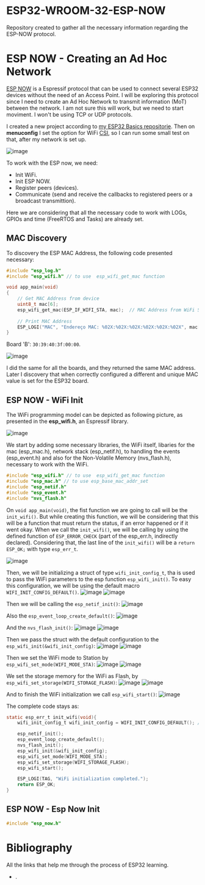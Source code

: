 # ESP32-WROOM-32-ESP-NOW
Repository created to gather all the necessary information regarding the ESP-NOW protocol.

# ESP NOW - Creating an Ad Hoc Network

[ESP NOW](https://docs.espressif.com/projects/esp-idf/en/latest/esp32c3/api-reference/network/esp_now.html) is a Espressif protocol that can be used to connect several ESP32 devices without the need of an Access Point. I will be exploring this protocol since I need to create an Ad Hoc Network to transmit information (MoT) between the network. I am not sure this will work, but we need to start moviment. I won't be using TCP or UDP protocols.

I created a new project according to [my ESP32 Basics repositorie](https://github.com/Rafaelatff/ESP32-WROOM-32-Basics/blob/main/README.md). Then on **menuconfig** I set the option for WiFi [CSI](https://github.com/Rafaelatff/ESP32-WROOM-32-Basics/blob/main/README.md), so I can run some small test on that, after my network is set up. 

![image](https://github.com/Rafaelatff/ESP32-WROOM-32-ESP-NOW/assets/58916022/af3a1cbf-2ee7-4882-91fc-19c027e0eb52)

To work with the ESP now, we need:

* Init WiFi.
* Init ESP NOW.
* Register peers (devices).
* Communicate (send and receive the callbacks to registered peers or a broadcast transmittion).

Here we are considering that all the necessary code to work with LOGs, GPIOs and time (FreeRTOS and Tasks) are already set.

## MAC Discovery

To discovery the ESP MAC Address, the following code presented necessary:

```c
#include "esp_log.h"
#include "esp_wifi.h" // to use  esp_wifi_get_mac function

void app_main(void)
{
    // Get MAC Address from device
    uint8_t mac[6];
    esp_wifi_get_mac(ESP_IF_WIFI_STA, mac);  // MAC Address from WiFi Station (STA)
    
    // Print MAC Address
    ESP_LOGI("MAC", "Endereço MAC: %02X:%02X:%02X:%02X:%02X:%02X", mac[0], mac[1], mac[2], mac[3], mac[4], mac[5]);
}
```

Board 'B': `30:39:40:3f:00:00`.

![image](https://github.com/Rafaelatff/ESP32-WROOM-32-ESP-NOW/assets/58916022/5a6c1f33-4f27-40d7-8ad0-80e5e9212089)

I did the same for all the boards, and they returned the same MAC address. Later I discovery that when correctly configured a different and unique MAC value is set for the ESP32 board.

## ESP NOW - WiFi Init

The WiFi programming model can be depicted as following picture, as presented in the **esp_wifi.h**, an Espressif library.

![image](https://github.com/Rafaelatff/ESP32-WROOM-32-ESP-NOW/assets/58916022/f30edc86-8e08-48f6-ae62-a94da62a6cea)

We start by adding some necessary libraries, the WiFi itself, libaries for the mac (esp_mac.h), network stack (esp_netif.h), to handling the events (esp_event.h) and also for the Non-Volatile Memory (nvs_flash.h), necessary to work with the WiFi.

```c
#include "esp_wifi.h" // to use  esp_wifi_get_mac function
#include "esp_mac.h" // to use esp_base_mac_addr_set
#include "esp_netif.h"
#include "esp_event.h"
#include "nvs_flash.h"
```

On `void app_main(void)`, the fist function we are going to call will be the `init_wifi()`. But while creating this function, we will be considering that this will be a function that must return the status, if an error happened or if it went okay. When we call the `init_wifi()`, we will be calling by using the defined function of `ESP_ERROR_CHECK` (part of the esp_err.h, indirectly declared). Considering that, the last line of the `init_wifi()` will be a `return ESP_OK;` with type `esp_err_t`.

![image](https://github.com/Rafaelatff/ESP32-WROOM-32-ESP-NOW/assets/58916022/1edaaee0-7493-4664-83e5-8c59d4dba730)

Then, we will be initializing a struct of type `wifi_init_config_t`, tha is used to pass the WiFi parameters to the esp function `esp_wifi_init()`. To easy this configuration, we will be using the default macro `WIFI_INIT_CONFIG_DEFAULT()`.
![image](https://github.com/Rafaelatff/ESP32-WROOM-32-ESP-NOW/assets/58916022/821cd984-8598-4a82-8b3b-d0883165363e)
![image](https://github.com/Rafaelatff/ESP32-WROOM-32-ESP-NOW/assets/58916022/b85d598e-f832-499b-8123-be760b64c1a0)

Then we will be calling the `esp_netif_init()`:
![image](https://github.com/Rafaelatff/ESP32-WROOM-32-ESP-NOW/assets/58916022/155dfca1-8d55-41db-8de1-53c14c9236a1)

Also the `esp_event_loop_create_default()`:
![image](https://github.com/Rafaelatff/ESP32-WROOM-32-ESP-NOW/assets/58916022/13a7eec1-acee-4aa4-a2e1-f2140ec9d7f3)

And the `nvs_flash_init()`:
![image](https://github.com/Rafaelatff/ESP32-WROOM-32-ESP-NOW/assets/58916022/018d9509-6d37-4a38-993a-75a49906c87c)
![image](https://github.com/Rafaelatff/ESP32-WROOM-32-ESP-NOW/assets/58916022/b86d035a-36de-4969-8fb4-236bfe4d8fda)

Then we pass the struct with the default configuration to the `esp_wifi_init(&wifi_init_config)`:
![image](https://github.com/Rafaelatff/ESP32-WROOM-32-ESP-NOW/assets/58916022/d33dd127-8930-4385-bb71-09465b7d886a)
![image](https://github.com/Rafaelatff/ESP32-WROOM-32-ESP-NOW/assets/58916022/13a9e1cd-3a56-4642-86a4-a29773791fee)

Then we set the WiFi mode to Station by `esp_wifi_set_mode(WIFI_MODE_STA)`:
![image](https://github.com/Rafaelatff/ESP32-WROOM-32-ESP-NOW/assets/58916022/09925326-4662-45fa-9bb1-543ed84de1f3)
![image](https://github.com/Rafaelatff/ESP32-WROOM-32-ESP-NOW/assets/58916022/88c76dc6-f9e6-4308-bbe0-bfc1e113d5d5)

We set the storage memory for the WiFi as Flash, by `esp_wifi_set_storage(WIFI_STORAGE_FLASH)`:
![image](https://github.com/Rafaelatff/ESP32-WROOM-32-ESP-NOW/assets/58916022/8d8c039a-55c4-4c1b-b132-79b0c50ff6c7)
![image](https://github.com/Rafaelatff/ESP32-WROOM-32-ESP-NOW/assets/58916022/6be1055b-34c7-4f40-a12e-c6dc479e8c4f)

And to finish the WiFi initialization we call `esp_wifi_start()`:
![image](https://github.com/Rafaelatff/ESP32-WROOM-32-ESP-NOW/assets/58916022/f72ce596-85e7-4a10-bd3c-ca0c7b9c06c0)

The complete code stays as:

```c
static esp_err_t init_wifi(void){
    wifi_init_config_t wifi_init_config = WIFI_INIT_CONFIG_DEFAULT(); // macro default

    esp_netif_init();
    esp_event_loop_create_default();
    nvs_flash_init();
    esp_wifi_init(&wifi_init_config);
    esp_wifi_set_mode(WIFI_MODE_STA);
    esp_wifi_set_storage(WIFI_STORAGE_FLASH);
    esp_wifi_start();

    ESP_LOGI(TAG, "WiFi initialization completed.");
    return ESP_OK;
}
```

## ESP NOW - Esp Now Init

```c
#include "esp_now.h"
```

# Bibliography

All the links that help me through the process of ESP32 learning.

* []().
